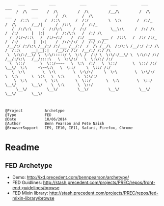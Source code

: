 
          ___           ___           ___           ___           ___                                   ___         ___     
         /  /\         /  /\         /  /\         /__/\         /  /\          ___         ___        /  /\       /  /\    
        /  /::\       /  /::\       /  /:/         \  \:\       /  /:/_        /  /\       /__/|      /  /::\     /  /:/_   
       /  /:/\:\     /  /:/\:\     /  /:/           \__\:\     /  /:/ /\      /  /:/      |  |:|     /  /:/\:\   /  /:/ /\  
      /  /:/~/::\   /  /:/~/:/    /  /:/  ___   ___ /  /::\   /  /:/ /:/_    /  /:/       |  |:|    /  /:/~/:/  /  /:/ /:/_ 
     /__/:/ /:/\:\ /__/:/ /:/___ /__/:/  /  /\ /__/\  /:/\:\ /__/:/ /:/ /\  /  /::\     __|__|:|   /__/:/ /:/  /__/:/ /:/ /\
     \  \:\/:/__\/ \  \:\/:::::/ \  \:\ /  /:/ \  \:\/:/__\/ \  \:\/:/ /:/ /__/:/\:\   /__/::::\   \  \:\/:/   \  \:\/:/ /:/
      \  \::/       \  \::/~~~~   \  \:\  /:/   \  \::/       \  \::/ /:/  \__\/  \:\     ~\~~\:\   \  \::/     \  \::/ /:/ 
       \  \:\        \  \:\        \  \:\/:/     \  \:\        \  \:\/:/        \  \:\      \  \:\   \  \:\      \  \:\/:/  
        \  \:\        \  \:\        \  \::/       \  \:\        \  \::/          \__\/       \__\/    \  \:\      \  \::/   
         \__\/         \__\/         \__\/         \__\/         \__\/                                 \__\/       \__\/    



    @Project          Archetype
    @Type             FED
    @Date             10/06/2014
    @Author           Benn Pearson and Pete Naish
    @BrowserSupport   IE9, IE10, IE11, Safari, Firefox, Chrome


# Readme

## FED Archetype
* Demo: http://ixd.precedent.com/bennpearson/archetype/
* FED Guidlines: http://stash.precedent.com/projects/PREC/repos/front-end-guidelines/browse
* FED Mixin library: http://stash.precedent.com/projects/PREC/repos/fed-mixin-library/browse